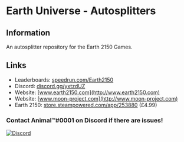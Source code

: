 # Earth Universe - Autosplitters
## Information
An autosplitter repository for the Earth 2150 Games.

## Links
* Leaderboards: [speedrun.com/Earth2150](https://www.speedrun.com/earth_2150_escape_from_the_blue_planet)
* Discord: [discord.gg/yxtzdUZ](https://discord.gg/yxtzdUZ)
* Website: [www.earth2150.com](http://www.earth2150.com)
* Website: [www.moon-project.com](http://www.moon-project.com)
* Earth 2150: [store.steampowered.com/app/253880](https://store.steampowered.com/app/253880) (£4.99)


### Contact Animal™#0001 on Discord if there are issues!
<a href="https://discord.gg/yxtzdUZ"><img alt="Discord" src="https://img.shields.io/discord/572336961143177216?color=Green&label=Discord&style=flat"/></a>
